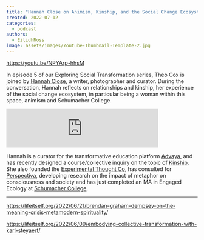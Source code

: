 ```yaml
---
title: "Hannah Close on Animism, Kinship, and the Social Change Ecosystem"
created: 2022-07-12
categories: 
  - podcast
authors: 
  - EilidhRoss
image: assets/images/Youtube-Thumbnail-Template-2.jpg
---
```


https://youtu.be/NPYArp-hhsM

In episode 5 of our Exploring Social Transformation series, Theo Cox is joined by [Hannah Close](https://hannahlclose.com/who), a writer, photographer and curator. During the conversation, Hannah reflects on relationships and kinship, her experience of the social change ecosystem, in particular being a woman within this space, animism and Schumacher College.

<iframe src="https://anchor.fm/life-itself/embed/episodes/Hannah-Close-on-Animism--Kinship--and-the-Social-Change-Ecosystem-e1l4etn" height="102px" width="400px" frameborder="0" scrolling="no"></iframe>

Hannah is a curator for the transformative education platform [Advaya](https://advaya.co/), and has recently designed a course/collective inquiry on the topic of [Kinship](https://www.kinshipcourse.com/). She also founded the [Experimental Thought Co](https://www.facebook.com/ExperimentalThoughtCo/), has consulted for [Perspectiva](https://systems-souls-society.com/), developing research on the impact of metaphor on consciousness and society and has just completed an MA in Engaged Ecology at [Schumacher College](https://www.schumachercollege.org.uk/).

* * *

https://lifeitself.org/2022/06/21/brendan-graham-dempsey-on-the-meaning-crisis-metamodern-spirituality/

https://lifeitself.org/2022/06/09/embodying-collective-transformation-with-karl-steyaert/
